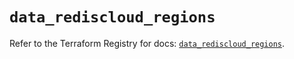 # `data_rediscloud_regions`

Refer to the Terraform Registry for docs: [`data_rediscloud_regions`](https://registry.terraform.io/providers/redislabs/rediscloud/2.7.1/docs/data-sources/regions).
